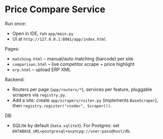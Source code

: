 # Price Compare Service

Run once:
- Open in IDE, run `app/main.py`
- UI at `http://127.0.0.1:8001/app/index.html`

Pages:
- `matching.html` – manual/auto matching (barcode) per site
- `comparison.html` – live competitor scrape + price highlight
- `erp.html` – upload ERP XML

Backend:
- Routers per page (`app/routers/*`), services per feature, pluggable scrapers via `registry.py`.
- Add a site: create `app/scrapers/<site>.py` (implements `BaseScraper`), then `registry.register("<code>", Scraper())`.

DB:
- SQLite by default (`data.sqlite3`). For Postgres: set `DATABASE_URL=postgresql+asyncpg://user:pass@host/db`.

